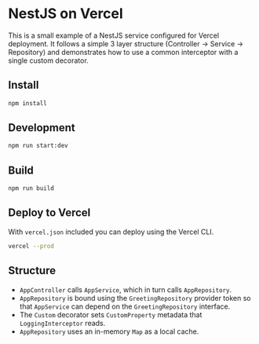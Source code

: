 # NestJS on Vercel

This is a small example of a NestJS service configured for Vercel deployment. It follows a simple 3 layer structure (Controller → Service → Repository) and demonstrates how to use a common interceptor with a single custom decorator.

## Install

```bash
npm install
```

## Development

```bash
npm run start:dev
```

## Build

```bash
npm run build
```

## Deploy to Vercel

With `vercel.json` included you can deploy using the Vercel CLI.

```bash
vercel --prod
```

## Structure

- `AppController` calls `AppService`, which in turn calls `AppRepository`.
- `AppRepository` is bound using the `GreetingRepository` provider token so that
  `AppService` can depend on the `GreetingRepository` interface.
- The `Custom` decorator sets `CustomProperty` metadata that `LoggingInterceptor` reads.
- `AppRepository` uses an in-memory `Map` as a local cache.
